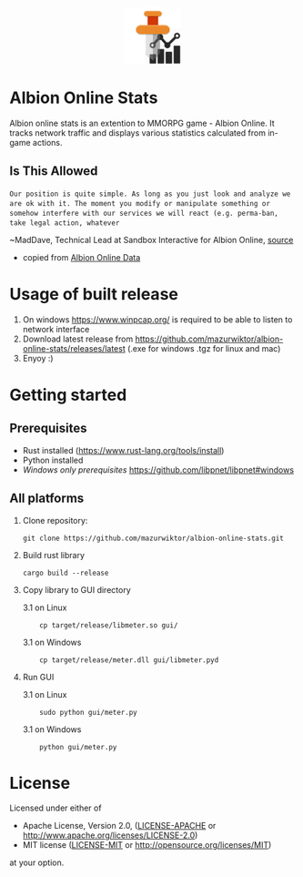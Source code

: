<p align="center">
    <img src="assets/albion-stats-icon.png" width="100"> 
</p>

Albion Online Stats
===================

Albion online stats is an extention to MMORPG game - Albion Online. It tracks network traffic and displays various statistics calculated from in-game actions.


## Is This Allowed
 ```Our position is quite simple. As long as you just look and analyze we are ok with it. The moment you modify or manipulate something or somehow interfere with our services we will react (e.g. perma-ban, take legal action, whatever```

~MadDave, Technical Lead at Sandbox Interactive for Albion Online, [source](https://forum.albiononline.com/index.php/Thread/51604-Is-it-allowed-to-scan-your-internet-trafic-and-pick-up-logs/?postID=512670#post512670)

* copied from [Albion Online Data](https://www.albion-online-data.com/)

# Usage of built release

1. On windows https://www.winpcap.org/ is required to be able to listen to network interface
2. Download latest release from https://github.com/mazurwiktor/albion-online-stats/releases/latest (.exe for windows .tgz for linux and mac)
3. Enyoy :)

# Getting started

## Prerequisites

- Rust installed (https://www.rust-lang.org/tools/install)
- Python installed 
- *Windows only prerequisites*  https://github.com/libpnet/libpnet#windows

## All platforms
1. Clone repository:
    ```shell 
    git clone https://github.com/mazurwiktor/albion-online-stats.git
    ```
2. Build rust library

    ```shell
    cargo build --release
    ```


3. Copy library to GUI directory 

    3.1 on Linux

    ```shell
        cp target/release/libmeter.so gui/
    ```

    3.1 on Windows

    ```shell
        cp target/release/meter.dll gui/libmeter.pyd
    ```

4. Run GUI

    3.1 on Linux

    ```shell
        sudo python gui/meter.py
    ```

    3.1 on Windows

    ```shell
        python gui/meter.py
    ```


# License
Licensed under either of

  * Apache License, Version 2.0, ([LICENSE-APACHE](LICENSE-APACHE) or http://www.apache.org/licenses/LICENSE-2.0)
  * MIT license ([LICENSE-MIT](LICENSE-MIT) or http://opensource.org/licenses/MIT)

at your option.